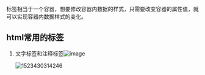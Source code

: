 标签相当于一个容器，想要修改容器内数据的样式，只需要改变容器的属性值，就可以实现容器内数据样式的变化。

## html常用的标签

1. 文字标签和注释标签![image](https://note.youdao.com/yws/public/resource/46763b505c2780ccbc57b46ba78da559/xmlnote/51C5ABAC2B184B60AD0158945BFE1986/3706)

   ![1523430314246](C:\Users\CYAN-K~1\AppData\Local\Temp\1523430314246.png)

   ​

   ​

